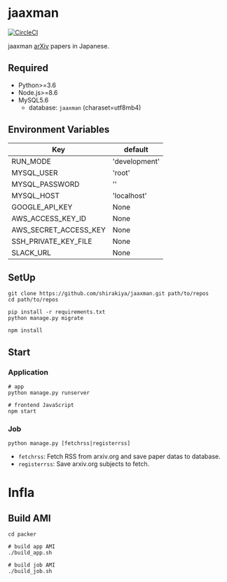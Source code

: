 # jaaxman
[![CircleCI](https://circleci.com/gh/shirakiya/jaaxman/tree/master.svg?style=svg)](https://circleci.com/gh/shirakiya/jaaxman/tree/master)  
  
jaaxman [arXiv](https://arxiv.org/) papers in Japanese.

## Required
- Python>=3.6
- Node.js>=8.6
- MySQL5.6
    - database: `jaaxman` (charaset=utf8mb4)

## Environment Variables
| Key                   | default       |
|-----------------------|---------------|
| RUN_MODE              | 'development' |
| MYSQL_USER            | 'root'        |
| MYSQL_PASSWORD        | ''            |
| MYSQL_HOST            | 'localhost'   |
| GOOGLE_API_KEY        | None          |
| AWS_ACCESS_KEY_ID     | None          |
| AWS_SECRET_ACCESS_KEY | None          |
| SSH_PRIVATE_KEY_FILE  | None          |
| SLACK_URL             | None          |


## SetUp
```
git clone https://github.com/shirakiya/jaaxman.git path/to/repos
cd path/to/repos

pip install -r requirements.txt
python manage.py migrate

npm install
```


## Start
### Application
```
# app
python manage.py runserver

# frontend JavaScript
npm start
```

### Job
```
python manage.py [fetchrss|registerrss]
```

- `fetchrss`: Fetch RSS from arxiv.org and save paper datas to database.
- `registerrss`: Save arxiv.org subjects to fetch.


# Infla
## Build AMI
```
cd packer

# build app AMI
./build_app.sh

# build job AMI
./build_job.sh
```
